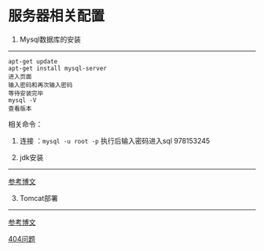 服务器相关配置
===

1. Mysql数据库的安装
---
```
apt-get update 
apt-get install mysql-server
进入页面
输入密码和再次输入密码
等待安装完毕
mysql -V 
查看版本
```
相关命令：
1. 连接 ：`mysql -u root -p` 执行后输入密码进入sql
978153245

2. jdk安装
---

[参考博文](https://blog.csdn.net/qq_37968908/article/details/88978152)


3. Tomcat部署
---

[参考博文](https://www.cnblogs.com/jxldjsn/p/10540549.html)

[404问题](https://blog.csdn.net/weirdo_world/article/details/103993624/)

